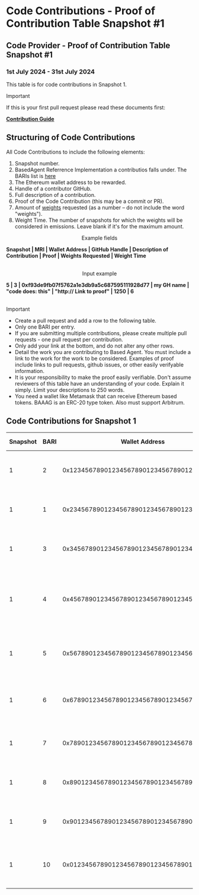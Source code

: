 # Code Contributions - Proof of Contribution Table Snapshot #1

## Code Provider - Proof of Contribution Table Snapshot #1
### 1st July 2024 - 31st July 2024

This table is for code contributions in Snapshot 1.  


> [!IMPORTANT]  
> If this is your first pull request please read these documents first:
> 
> [**Contribution Guide**](insert)


## Structuring of Code Contributions

All Code Contributions to include the following elements:

1. Snapshot number.
2. BasedAgent Referrence Implementation a contributios falls under. The BARIs list is [here](insert)
3. The Ethereum wallet address to be rewarded.
4. Handle of a contributor GitHub.
5. Full description of a contribution.
6. Proof of the Code Contribution (this may be a commit or PR).
7. Amount of [weights](insert) requested (as a number – do not include the word "weights").
8. Weight Time. The number of snapshots for which the weights will be considered in emissions. Leave blank if it's for the maximum amount. 

<p align="center">Example fields</p>
<b>Snapshot | MRI | Wallet Address | GitHub Handle | Description of Contribution | Proof | Weights Requested | Weight Time</b>
<br><br>
<p align="center">Input example</p>
<b>5 | 3 | 0xf93de9fb07f5762a1e3db9a5c687595111928d77 | my GH name | "code does: this" | "http:// Link to proof" | 1250 | 6</b>
<br><br>

> [!IMPORTANT]
>
> - Create a pull request and add a row to the following table.
> - Only one BARI per entry.
> - If you are submitting multiple contributions, please create multiple pull requests - one pull request per contribution.
> - Only add your link at the bottom, and do not alter any other rows.
> - Detail the work you are contributing to Based Agent. You must include a link to the work for the work to be considered. Examples of proof include links to pull requests, github issues, or other easily verifyable information.
> - It is your responsibility to make the proof easily verifiable. Don't assume reviewers of this table have an understanding of your code. Explain it simply. Limit your descriptions to 250 words.
> - You need a wallet like Metamask that can receive Ethereum based tokens. BAAAG is an ERC-20 type token. Also must support Arbitrum.

## Code Contributions for Snapshot 1

| **Snapshot** | **BARI** | **Wallet Address**                         | **GitHub Handle** | **Description of Contribution** | **Proof of Contribution**   | **Weights Requested** | **Weight Time** |
| ---------- | ----- | ------------------------------------------ | ----------------- | ---------------------------------- | --------------------------- | ------------- | -------- |
| 1            | 2       | 0x1234567890123456789012345678901234567890 | ai_coder_1   | Implemented advanced NLP module for code understanding     | https://github.com/BasedAgent/ai-core/pull/123 | 50000  | 4  |
| 1 | 1 | 0x2345678901234567890123456789012345678901 | smart_contract_dev | Developed smart contract for agent reputation system | https://github.com/BasedAgent/contracts/pull/45 | 75000 | 6 |
| 1            | 3       | 0x3456789012345678901234567890123456789012 | mobile_wizard   | Created cross-platform mobile interface for BasedAgent   | https://github.com/BasedAgent/mobile-app/pull/78 | 60000  | 5  |
| 1            | 4       | 0x4567890123456789012345678901234567890123 | tokenomics_guru | Designed token distribution model for incentivizing high-quality code contributions | https://github.com/BasedAgent/tokenomics/pull/32 | 40000 | 3 |
| 1            | 5      | 0x5678901234567890123456789012345678901234  | security_expert  | Implemented advanced encryption for agent-to-agent communication | https://github.com/BasedAgent/security/pull/56 | 80000 | 7 |
| 1 | 6 | 0x6789012345678901234567890123456789012345 | data_scientist | Developed machine learning model for code quality prediction | https://github.com/BasedAgent/ml-models/pull/89 | 70000 | 6 |
| 1 | 7 | 0x7890123456789012345678901234567890123456 | devops_ninja | Set up scalable infrastructure for BasedAgent deployment | https://github.com/BasedAgent/infrastructure/pull/12 | 55000 | 5 |
| 1            | 8       | 0x8901234567890123456789012345678901234567 | ui_designer   | Redesigned the main dashboard for better user experience | https://github.com/BasedAgent/frontend/pull/67 | 45000 | 4 |
| 1 | 9 | 0x9012345678901234567890123456789012345678 | community_lead | Organized virtual hackathon for BasedAgent developers | https://github.com/BasedAgent/community/pull/23 | 30000 | 3 |
| 1 | 10 | 0x0123456789012345678901234567890123456789 | biz_dev_pro | Secured partnership with major tech company for BasedAgent integration | https://github.com/BasedAgent/partnerships/pull/9 | 65000 | 5 |


